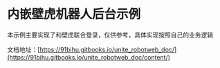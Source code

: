 
# 内嵌壁虎机器人后台示例

本示例主要实现了和壁虎联合登录，仅供参考，具体实现按照自己的业务逻辑

文档地址：[https://91bihu.gitbooks.io/unite_robotweb_doc/](https://91bihu.gitbooks.io/unite_robotweb_doc/content/) 